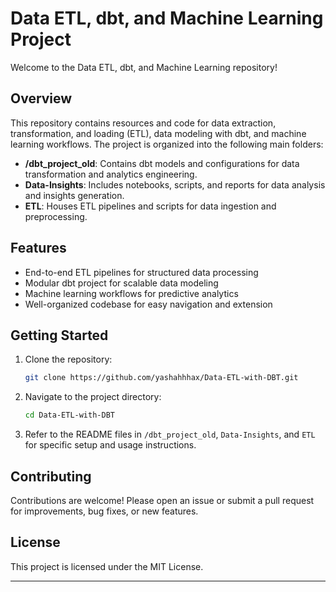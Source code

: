 # Data ETL, dbt, and Machine Learning Project

Welcome to the Data ETL, dbt, and Machine Learning repository!

## Overview

This repository contains resources and code for data extraction, transformation, and loading (ETL), data modeling with dbt, and machine learning workflows. The project is organized into the following main folders:

- **/dbt_project_old**: Contains dbt models and configurations for data transformation and analytics engineering.
- **Data-Insights**: Includes notebooks, scripts, and reports for data analysis and insights generation.
- **ETL**: Houses ETL pipelines and scripts for data ingestion and preprocessing.

## Features

- End-to-end ETL pipelines for structured data processing
- Modular dbt project for scalable data modeling
- Machine learning workflows for predictive analytics
- Well-organized codebase for easy navigation and extension

## Getting Started

1. Clone the repository:
    ```bash
    git clone https://github.com/yashahhhax/Data-ETL-with-DBT.git
    ```
2. Navigate to the project directory:
    ```bash
    cd Data-ETL-with-DBT
    ```
3. Refer to the README files in `/dbt_project_old`, `Data-Insights`, and `ETL` for specific setup and usage instructions.

## Contributing

Contributions are welcome! Please open an issue or submit a pull request for improvements, bug fixes, or new features.

## License

This project is licensed under the MIT License.

---